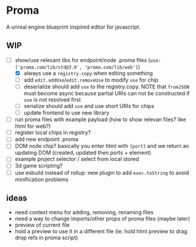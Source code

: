 # Proma

A unreal engine blueprint inspired editor for javascript.

## WIP

- [ ] show/use relevant libs for endpoint/node .proma files
      (`use: ['proma.com/lib/std@3.0', 'proma.com/lib/web']`)
  - [x] always use a `registry.copy` when editing something
  - [ ] add `edit.addUse`/`edit.removeUse` to modify `use` for chip
  - [ ] deserialize should add `use` to the registry.copy. NOTE that `fromJSON` must become async because partial URIs can not be constructed if `use` is not resolved first
  - [ ] serialize should add `use` and use short URIs for chips
  - [ ] update frontend to use new library
- [ ] run proma files with example payload (how to show relevan files? like html for web?)
- [ ] register local chips in registry?
- [ ] add new endpoint .proma
- [ ] DOM node chip? basically you enter html with `{port}` and we return an updating DOM (created, updated then ports + element)
- [ ] example project selector / select from local stored
- [ ] 3d game scripting?
- [ ] use esbuild instead of rollup: new plugin to add `exec.toString` to avoid minification problems

## ideas

- need context menu for adding, removing, renaming files
- need a way to change imports/other props of proma files (maybe later)
- preview of current file
- hold a preview to use it in a different file (ie: hold html preview to drag drop refs in proma script)
